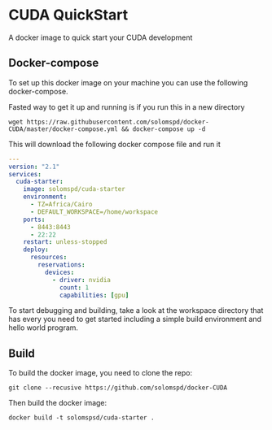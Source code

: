 # CUDA QuickStart

A docker image to quick start your CUDA development

## Docker-compose
To set up this docker image on your machine you can use the following docker-compose.

Fasted way to get it up and running is if you run this in a new directory
```
wget https://raw.githubusercontent.com/solomspd/docker-CUDA/master/docker-compose.yml && docker-compose up -d
```

This will download the following docker compose file and run it

```yaml
---
version: "2.1"
services:
  cuda-starter:
    image: solomspd/cuda-starter
    environment:
      - TZ=Africa/Cairo
      - DEFAULT_WORKSPACE=/home/workspace
    ports:
      - 8443:8443
      - 22:22
    restart: unless-stopped
    deploy:
      resources:
        reservations:
          devices:
            - driver: nvidia
              count: 1
              capabilities: [gpu]

```

To start debugging and building, take a look at the workspace directory that has every you need to get started including a simple build environment and hello world program.

## Build

To build the docker image, you need to clone the repo:
```
git clone --recusive https://github.com/solomspd/docker-CUDA
```

Then build the docker image:
```
docker build -t solomspsd/cuda-starter .
```
